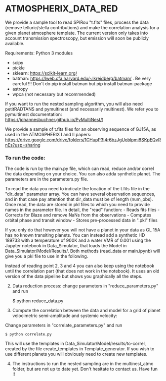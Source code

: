 # ATMOSPHERIX_DATA_RED
We provide a sample tool to read SPIRou "t.fits" files, process the data (remove telluric/stella contributions)
and make the correlation analysis for a given planet atmosphere template. The current version only takes into account
transmission spectroscopy, but emission will soon be publicly available.

Requirements: Python 3 modules
- scipy
- pickle
- sklearn: https://scikit-learn.org/
- batman: https://lweb.cfa.harvard.edu/~lkreidberg/batman/ . Be very careful !!! Don't do pip install batman but pip install batman-package
- astropy
- wpca (not necessary but recommended)

If you want to run the nested sampling algorithm, you will also need petitRADTANS and pymultinest (and necessarily multinest). We refer you to pymultinest documentation: https://johannesbuchner.github.io/PyMultiNest/) 

We provide a sample of t.fits files for an observing sequence of GJ15A, as used in the ATMOSPHERIX  I and II papers:
  https://drive.google.com/drive/folders/1CHupP3I4r6bzJgUoblpmi8SKpEQvRnEs?usp=sharing


### To run the code:
The code is run by the main.py file, which can read, reduce and/or correl the data depending on your choice.
You can also adda synthetic planet. 
The parameters are in the parameters.py file. 

To read the data you need to indicate the location of the t.fits file in the 
"dir_data" parameter array. You can have several observation sequences, and in that case pay attention
that dir_data must be of length (num_obs). Once read, the data are stored in pkl files to which you need to provide
names in the parameter file. In detail, the "read" function:
    - Reads fits files
    - Corrects for Blaze and remove NaNs from the observations
    - Computes orbital phase and transit window
    - Stores pre-processed data in ".pkl" files
   


  If you only do that however you will not have a planet in your data as GL 15A has no known transiting planets.  You can instead add a synthetic HD 189733 with a temperature of 900K and a water VMR of 0.001 using the Jupyter notebook in Data_Simulator, that loads the Model in Data_Simulator/Model/Results/. Both methods (read_data or main.ipynb) will give you a pkl file to use in the following.
  
  Instead of reading point 2, 3 and 4 you can also keep using the notebook until the correlation part (that does not work in the notebook). It uses an old version of the data pipeline but shows you graphically all the steps.
      

2. Data reduction process: change parameters in "reduce_parameters.py" and run

      $ python reduce_data.py
   
   
3. Compute the correlation between the data and model for a grid of planet velocimetric semi-amplitude and systemic velocity:

  Change parameters in "correlate_parameters.py" and run
  
    $ python correlate.py
      
  This will use the templates in Data_Simulator/Model/results/to-correl, created by the file create_templates in Template_generator. If you wish to use different planets you will obviously need to create new templates. 
 

4. The instructions to run the nested sampling are in the multinest_atmo folder, but are not up to date yet. Don't hesitate to contact us. Have fun !!
